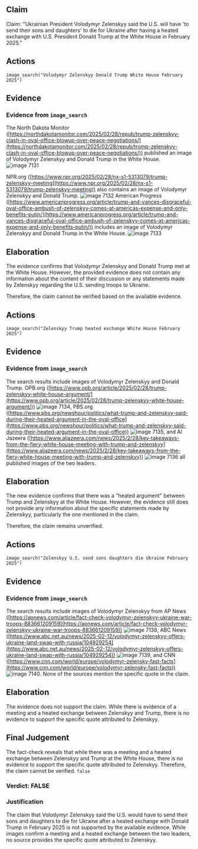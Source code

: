## Claim
Claim: "Ukrainian President Volodymyr Zelenskyy said the U.S. will have 'to send their sons and daughters' to die for Ukraine after having a heated exchange with U.S. President Donald Trump at the White House in February 2025."

## Actions
```
image_search("Volodymyr Zelenskyy Donald Trump White House February 2025")
```

## Evidence
### Evidence from `image_search`
The North Dakota Monitor ([https://northdakotamonitor.com/2025/02/28/repub/trump-zelenskyy-clash-in-oval-office-blowup-over-peace-negotiations/](https://northdakotamonitor.com/2025/02/28/repub/trump-zelenskyy-clash-in-oval-office-blowup-over-peace-negotiations/)) published an image of Volodymyr Zelenskyy and Donald Trump in the White House. ![image 7131](media/2025-08-29_23-23-1756509797-561960.jpg)

NPR.org ([https://www.npr.org/2025/02/28/nx-s1-5313079/trump-zelenskyy-meeting](https://www.npr.org/2025/02/28/nx-s1-5313079/trump-zelenskyy-meeting)) also contains an image of Volodymyr Zelenskyy and Donald Trump. ![image 7132](media/2025-08-29_23-23-1756509798-382748.jpg) American Progress ([https://www.americanprogress.org/article/trump-and-vances-disgraceful-oval-office-ambush-of-zelenskyy-comes-at-americas-expense-and-only-benefits-putin/](https://www.americanprogress.org/article/trump-and-vances-disgraceful-oval-office-ambush-of-zelenskyy-comes-at-americas-expense-and-only-benefits-putin/)) includes an image of Volodymyr Zelenskyy and Donald Trump in the White House. ![image 7133](media/2025-08-29_23-23-1756509800-533926.jpg)


## Elaboration
The evidence confirms that Volodymyr Zelenskyy and Donald Trump met at the White House. However, the provided evidence does not contain any information about the content of their discussion or any statements made by Zelenskyy regarding the U.S. sending troops to Ukraine.

Therefore, the claim cannot be verified based on the available evidence.


## Actions
```
image_search("Zelenskyy Trump heated exchange White House February 2025")
```

## Evidence
### Evidence from `image_search`
The search results include images of Volodymyr Zelenskyy and Donald Trump. OPB.org ([https://www.opb.org/article/2025/02/28/trump-zelenskyy-white-house-argument/](https://www.opb.org/article/2025/02/28/trump-zelenskyy-white-house-argument/)) ![image 7134](media/2025-08-29_23-23-1756509823-675478.jpg), PBS.org ([https://www.pbs.org/newshour/politics/what-trump-and-zelenskyy-said-during-their-heated-argument-in-the-oval-office](https://www.pbs.org/newshour/politics/what-trump-and-zelenskyy-said-during-their-heated-argument-in-the-oval-office)) ![image 7135](media/2025-08-29_23-23-1756509823-919777.jpg), and Al Jazeera ([https://www.aljazeera.com/news/2025/2/28/key-takeaways-from-the-fiery-white-house-meeting-with-trump-and-zelenskyy](https://www.aljazeera.com/news/2025/2/28/key-takeaways-from-the-fiery-white-house-meeting-with-trump-and-zelenskyy)) ![image 7136](media/2025-08-29_23-23-1756509824-077400.jpg) all published images of the two leaders.


## Elaboration
The new evidence confirms that there was a "heated argument" between Trump and Zelenskyy at the White House. However, the evidence still does not provide any information about the specific statements made by Zelenskyy, particularly the one mentioned in the claim.

Therefore, the claim remains unverified.


## Actions
```
image_search("Zelenskyy U.S. send sons daughters die Ukraine February 2025")
```

## Evidence
### Evidence from `image_search`
The search results include images of Volodymyr Zelenskyy from AP News ([https://apnews.com/article/fact-check-volodymyr-zelenskyy-ukraine-war-troops-883661209159](https://apnews.com/article/fact-check-volodymyr-zelenskyy-ukraine-war-troops-883661209159)) ![image 7138](media/2025-08-29_23-24-1756509848-708723.jpg), ABC News ([https://www.abc.net.au/news/2025-02-12/volodymyr-zelenskyy-offers-ukraine-land-swap-with-russia/104929254](https://www.abc.net.au/news/2025-02-12/volodymyr-zelenskyy-offers-ukraine-land-swap-with-russia/104929254)) ![image 7139](media/2025-08-29_23-24-1756509850-751227.jpg), and CNN ([https://www.cnn.com/world/europe/volodymyr-zelensky-fast-facts](https://www.cnn.com/world/europe/volodymyr-zelensky-fast-facts)) ![image 7140](media/2025-08-29_23-24-1756509850-882319.jpg). None of the sources mention the specific quote in the claim.


## Elaboration
The evidence does not support the claim. While there is evidence of a meeting and a heated exchange between Zelenskyy and Trump, there is no evidence to support the specific quote attributed to Zelenskyy.


## Final Judgement
The fact-check reveals that while there was a meeting and a heated exchange between Zelenskyy and Trump at the White House, there is no evidence to support the specific quote attributed to Zelenskyy. Therefore, the claim cannot be verified. `false`

### Verdict: FALSE

### Justification
The claim that Volodymyr Zelenskyy said the U.S. would have to send their sons and daughters to die for Ukraine after a heated exchange with Donald Trump in February 2025 is not supported by the available evidence. While images confirm a meeting and a heated exchange between the two leaders, no source provides the specific quote attributed to Zelenskyy.
